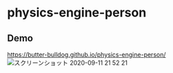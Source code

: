 # physics-engine-person

## Demo
https://butter-bulldog.github.io/physics-engine-person/
![スクリーンショット 2020-09-11 21 52 21](https://user-images.githubusercontent.com/11142740/92927956-63c07980-f479-11ea-8645-6cf221a5f3fb.png)
